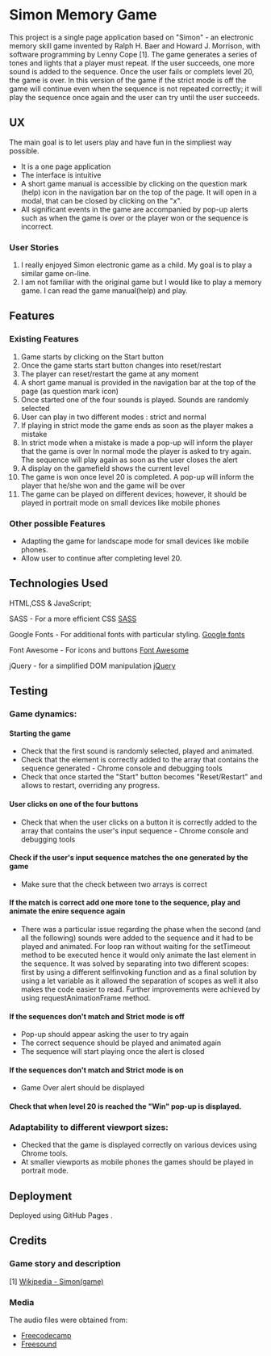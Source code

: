 # Simon Memory Game

This project is a single page application based on "Simon" - an electronic memory skill game invented by
Ralph H. Baer and Howard J. Morrison, with software programming by Lenny Cope [1]. The game generates a series of tones and lights that a player must repeat. 
If the user succeeds, one more sound is added to the sequence. Once the user fails or complets level 20, the game is over. In this version of the game if the 
strict mode is off the game will continue even when the sequence is not repeated correctly; it will play the sequence once again and the user can try until
the user succeeds.	

## UX
The main goal is to let users play and have fun in the simpliest way possible.

* It is a one page application
* The interface is intuitive
* A short game manual is accessible by clicking on the question mark (help) icon in the navigation bar on the top of the page. 
  It will open in a modal, that can be closed by clicking on the "x".
* All significant events in the game are accompanied by pop-up alerts such as when the game is over or the player won or the sequence is incorrect.

### User Stories
1. I really enjoyed Simon  electronic game as a child. My goal is to play a similar game on-line.
2. I am not familiar with the original game but I would like to play a memory game. I can read the game manual(help) and play.

## Features

### Existing Features
1. Game starts by clicking on the Start button
2. Once the game starts start button changes into reset/restart
3. The player can reset/restart the game at any moment
2. A short game manual is provided in the navigation bar at the top of the page (as question mark icon)
3. Once started one of the four sounds is played. Sounds are randomly selected
4. User can play in two different modes : strict and normal
5. If playing in strict mode the game ends as soon as the player makes a mistake
6. In strict mode when a mistake is made a pop-up will inform the player that the game is over
   In normal mode the player is asked to try again. The sequence will play again as soon as the user closes the alert
8. A display on the gamefield shows the current level 
8. The game is won once level 20 is completed. A pop-up will inform the player that he/she won and the game will be over
9. The game can be played on different devices; however, it should be played in portrait mode on small devices like mobile phones

### Other possible Features 

* Adapting the game for landscape mode for small devices like mobile phones.
* Allow user to continue after completing level 20.

## Technologies Used
HTML,CSS & JavaScript;

SASS - For a more efficient CSS
[SASS](https://sass-lang.com/) 

Google Fonts - For additional fonts with particular styling.
[Google fonts](https://fonts.google.com/)

Font Awesome - For icons and buttons
[Font Awesome](https://fontawesome.com/free)

jQuery - for a simplified DOM manipulation
[jQuery](https://jquery.com)

## Testing

### Game dynamics:

#### Starting the game
*  Check that the first sound is randomly selected, played and animated. 
*  Check that the element is correctly added to the array that contains the sequence generated -  Chrome console and debugging tools
*  Check that once started the "Start" button becomes "Reset/Restart" and allows to restart, overriding any progress.

#### User clicks on one of the four buttons
* Check that when the user clicks on a button it is correctly added to the array that contains the user's input sequence - Chrome console and debugging tools

#### Check if the user's input sequence matches the one generated by the game 
* Make sure that the check between two arrays is correct

#### If the match is correct add one more tone to the sequence, play and animate the enire sequence again
* There was a particular issue regarding the phase when the second (and all the following) sounds were added to the sequence and it had to be played and animated.
  For loop ran without waiting for the setTimeout method to be executed hence it would only animate the last element in the sequence.
  It was solved by separating into two different scopes: first by using a different selfinvoking function and as a final solution by using a let variable as it allowed the separation of scopes as well it also makes the code easier to read. 
  Further improvements were achieved by using requestAnimationFrame method.

#### If the sequences don't match and Strict mode is off 
* Pop-up should appear asking the user to try again
* The correct sequence should be played and animated again
* The sequence will start playing once the alert is closed
  

#### If the sequences don't match and Strict mode is on
* Game Over alert should be displayed

#### Check that when level 20 is reached the "Win" pop-up is displayed.


### Adaptability to different viewport sizes:
* Checked that the game is displayed correctly on various devices using Chrome tools.
* At smaller viewports as mobile phones the games should be played in portrait mode.
 

## Deployment

Deployed using GitHub Pages .


## Credits

### Game story and description
[1] [Wikipedia - Simon(game)](https://en.wikipedia.org/wiki/Simon_(game))

### Media

The audio files were obtained from:
* [Freecodecamp](https://www.freecodecamp.org/)
* [Freesound](http://www.freesound.org/)
